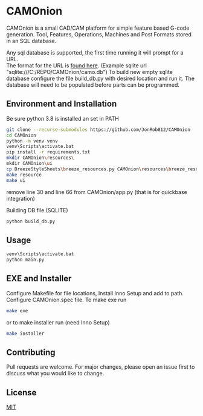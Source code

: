 # CAMOnion

CAMOnion is a small CAD/CAM platform for simple feature based G-code generation.
Tool, Features, Operations, Machines and Post Formats stored in an SQL database. 

Any sql database is supported, the first time running it will prompt for a URL.  
The format for the URL is [found here](https://docs.sqlalchemy.org/en/13/core/engines.html#database-urls).
(Example sqlite url "sqlite:///C:/REPO/CAMOnion/camo.db") To build new empty sqlite database configure the file build_db.py
with desired location and run it. 
The database will need to be populated before parts can be programmed.

## Environment and Installation

Be sure python 3.8 is installed an set in PATH

```bash
git clone --recurse-submodules https://github.com/JonRob812/CAMOnion
cd CAMOnion
python -m venv venv
venv\Scripts\activate.bat
pip install -r requirements.txt
mkdir CAMOnion\resources\
mkdir CAMOnion\ui
cp BreezeStyleSheets\breeze_resources.py CAMOnion\resources\breeze_resources.py
make resource
make ui
```

remove line 30 and line 66 from CAMOnion/app.py (that is for quickbase integration)

Building DB file (SQLITE)

```bash
python build_db.py
```

## Usage

```bash
venv\Scripts\activate.bat
python main.py
```

## EXE and Installer
Configure Makefile for file locations, Install Inno Setup and add to path. Configure CAMOnion.spec file. To make exe
run 
```bash
make exe
```
or to make installer run (need Inno Setup)
```bash
make installer
``` 

## Contributing
Pull requests are welcome. For major changes, please open an issue first to discuss what you would like to change.


## License
[MIT](https://choosealicense.com/licenses/mit/)
